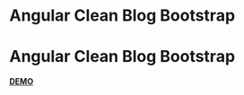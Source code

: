 <!DOCTYPE html>
<html>
<head>
	<h1>Angular Clean Blog Bootstrap</h1>
</head>
<body>
	<h1>Angular Clean Blog Bootstrap</h1>
	<a href="https://vasileclaudiu.github.io/angcleanblog/"><strong>DEMO</strong></a>
</body>
</html>